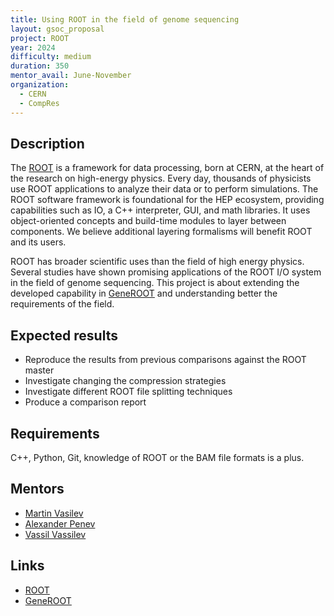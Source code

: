 ```yaml
---
title: Using ROOT in the field of genome sequencing
layout: gsoc_proposal
project: ROOT
year: 2024
difficulty: medium
duration: 350
mentor_avail: June-November
organization: 
  - CERN
  - CompRes
---
```


## Description

The [ROOT](https://root.cern/) is a framework for data processing, born at CERN,
at the heart of the research on high-energy physics. Every day, thousands of
physicists use ROOT applications to analyze their data or to perform
simulations. The ROOT software framework is foundational for the HEP ecosystem,
providing capabilities such as IO, a C++ interpreter, GUI, and math
libraries. It uses object-oriented concepts and build-time modules to layer
between components. We believe additional layering formalisms will benefit ROOT
and its users.

ROOT has broader scientific uses than the field of high energy physics. Several
studies have shown promising applications of the ROOT I/O system in the field
of genome sequencing. This project is about extending the developed capability
in [GeneROOT](https://github.com/GeneROOT) and understanding better the
requirements of the field.


## Expected results
* Reproduce the results from previous comparisons against the ROOT master
* Investigate changing the compression strategies
* Investigate different ROOT file splitting techniques
* Produce a comparison report


## Requirements
C++, Python, Git, knowledge of ROOT or the BAM file formats is a plus.


## Mentors
  * [Martin Vasilev](mailto:mvassilev@uni-plovdiv.bg)
  * [Alexander Penev](mailto:alexander.p.penev@gmail.com)
  * [Vassil Vassilev](mailto:Vassil.Vassilev@cern.ch)


## Links
  * [ROOT](https://root.cern/)
  * [GeneROOT](https://github.com/GeneROOT)
